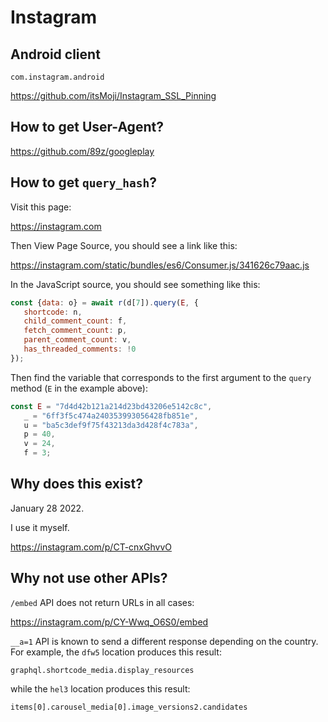 # Instagram

## Android client

~~~
com.instagram.android
~~~

<https://github.com/itsMoji/Instagram_SSL_Pinning>

## How to get User-Agent?

https://github.com/89z/googleplay

## How to get `query_hash`?

Visit this page:

https://instagram.com

Then View Page Source, you should see a link like this:

https://instagram.com/static/bundles/es6/Consumer.js/341626c79aac.js

In the JavaScript source, you should see something like this:

~~~js
const {data: o} = await r(d[7]).query(E, {
   shortcode: n,
   child_comment_count: f,
   fetch_comment_count: p,
   parent_comment_count: v,
   has_threaded_comments: !0
});
~~~

Then find the variable that corresponds to the first argument to the `query`
method (`E` in the example above):

~~~js
const E = "7d4d42b121a214d23bd43206e5142c8c",
   _ = "6ff3f5c474a240353993056428fb851e",
   u = "ba5c3def9f75f43213da3d428f4c783a",
   p = 40,
   v = 24,
   f = 3;
~~~

## Why does this exist?

January 28 2022.

I use it myself.

https://instagram.com/p/CT-cnxGhvvO

## Why not use other APIs?

`/embed` API does not return URLs in all cases:

<https://instagram.com/p/CY-Wwq_O6S0/embed>

`__a=1` API is known to send a different response depending on the country. For
example, the `dfw5` location produces this result:

~~~
graphql.shortcode_media.display_resources
~~~

while the `hel3` location produces this result:

~~~
items[0].carousel_media[0].image_versions2.candidates
~~~

